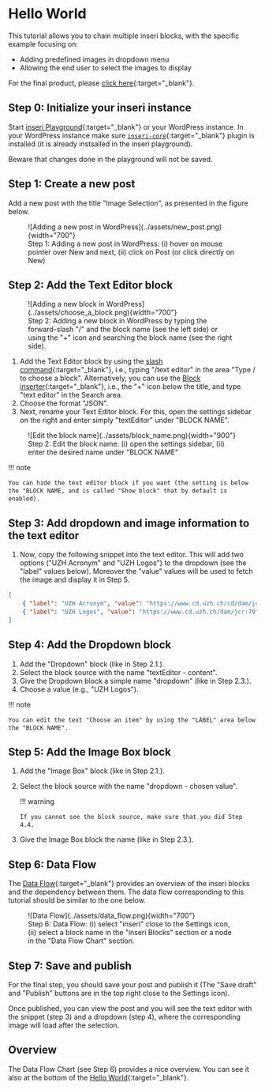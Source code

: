# Hello World

This tutorial allows you to chain multiple inseri blocks, with the specific example focusing on:

- Adding predefined images in dropdown menu
- Allowing the end user to select the images to display

For the final product, please [click here](https://inseri.swiss/2023/02/hello-world/){:target="\_blank"}.

## Step 0: Initialize your inseri instance

Start [inseri Playground](https://playground.inseri.swiss){:target="\_blank"} or your WordPress instance. In your WordPress instance make sure [`inseri-core`](https://wordpress.org/plugins/inseri-core/){:target="\_blank"} plugin is installed (it is already instsalled in the inseri playground).

Beware that changes done in the playground will not be saved.

## Step 1: Create a new post

Add a new post with the title "Image Selection", as presented in the figure below.

<figure markdown>
![Adding a new post in WordPress](../assets/new_post.png){width="700"}
  <figcaption>Step 1: Adding a new post in WordPress: (i) hover on mouse pointer over New and next, (ii) click on Post (or click directly on New)</figcaption>
</figure>

## Step 2: Add the Text Editor block

<figure markdown>
![Adding a new block in WordPress](../assets/choose_a_block.png){width="700"}
<figcaption>Step 2: Adding a new block in WordPress by typing the forward-slash "/" and the block name (see the left side) or using the "+" icon and searching the block name (see the right side). </figcaption>
</figure>

1. Add the Text Editor block by using the [slash command](https://wordpress.org/documentation/article/adding-a-new-block/#slash-command){:target="\_blank"}, i.e., typing "/text editor" in the area "Type / to choose a block". Alternatively, you can use the [Block inserter](https://wordpress.org/documentation/article/adding-a-new-block/#what-is-the-inserter){:target="\_blank"}, i.e., the "+" icon below the title, and type "text editor" in the Search area.
2. Choose the format "JSON".
3. Next, rename your Text Editor block. For this, open the settings sidebar on the right and enter simply "textEditor" under "BLOCK NAME".

<figure markdown>
![Edit the block name](../assets/block_name.png){width="900"}
  <figcaption>Step 2: Edit the block name: (i) open the settings sidebar, (ii) enter the desired name under "BLOCK NAME"</figcaption>
</figure>

!!! note

    You can hide the text editor block if you want (the setting is below the "BLOCK NAME, and is called "Show block" that by default is enabled).

## Step 3: Add dropdown and image information to the text editor

1. Now, copy the following snippet into the text editor. This will add two options ("UZH Acronym" and "UZH Logos") to the dropdown (see the "label" values below). Moreover the "value" values will be used to fetch the image and display it in Step 5.

```json
[
	{ "label": "UZH Acronym", "value": "https://www.cd.uzh.ch/cd/dam/jcr:31f38b33-1619-4ba1-a21c-4dae47e9d0e5/UZH-Logo-Akronym.2020-01-15-11-51-14.gif" },
	{ "label": "UZH Logos", "value": "https://www.cd.uzh.ch/dam/jcr:79ffe4ce-bbe9-498e-94a8-d7d5b66400b2/UZH_logo_pos_d_e.gif" }
]
```

## Step 4: Add the Dropdown block

1. Add the "Dropdown" block (like in Step 2.1.).
2. Select the block source with the name "textEditor - content".
3. Give the Dropdown block a simple name "dropdown" (like in Step 2.3.).
4. Choose a value (e.g., "UZH Logos").

!!! note

    You can edit the text "Choose an item" by using the "LABEL" area below the "BLOCK NAME".

## Step 5: Add the Image Box block

1.  Add the "Image Box" block (like in Step 2.1.).
2.  Select the block source with the name "dropdown - chosen value".

    !!! warning

        If you cannot see the block source, make sure that you did Step 4.4.

3.  Give the Image Box block the name (like in Step 2.3.).

## Step 6: Data Flow

The [Data Flow](../features/data_flow.md){:target="\_blank"} provides an overview of the inseri blocks and the dependency between them. The data flow corresponding to this tutorial should be similar to the one below.

<figure markdown>
![Data Flow](../assets/data_flow.png){width="700"}
  <figcaption>Step 6: Data Flow: (i) select "inseri" close to the Settings icon, (ii) select a block name in the "inseri Blocks" section or a node in the "Data Flow Chart" section. </figcaption>
</figure>

## Step 7: Save and publish

For the final step, you should save your post and publish it (The "Save draft" and "Publish" buttons are in the top right close to the Settings icon).

Once published, you can view the post and you will see the text editor with the snippet (step 3) and a dropdown (step 4),
where the corresponding image will load after the selection.

## Overview

The Data Flow Chart (see Step 6) provides a nice overview. You can see it also at the bottom of the [Hello World](https://inseri.swiss/2023/02/hello-world/){:target="\_blank"}.
